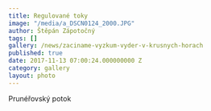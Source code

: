```yaml
---
title: Regulované toky
image: "/media/a_DSCN0124_2000.JPG"
author: Štěpán Zápotočný
tags: []
gallery: /news/zaciname-vyzkum-vyder-v-krusnych-horach
published: true
date: 2017-11-13 07:00:24.000000000 Z
category: gallery
layout: photo
---
```

Prunéřovský potok
